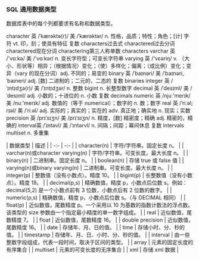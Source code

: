 ### SQL 通用数据类型

数据库表中的每个列都要求有名称和数据类型。

character 英 /ˈkærəktə(r)/  美 /ˈkærəktər/ n. 性格，品质；特性；角色；[计] 字符 vt. 印，刻；使具有特征 复数 characters过去式 charactered过去分词 charactered现在分词 charactering第三人称单数 characters
varchar 英 /'vɑːkə/  美 /'vɑːkər/ n. 变长字符型；可变长字符串
varying 英 /'vɛəriŋ/  v. （大小、形状等）相异；（根据情况）变化；（使）多样化；偏离；（成比例）变化；变异（vary 的现在分词）adj. 不同的；易变的
binary 英 /ˈbaɪnəri/  美 /ˈbaɪnəri,ˈbaɪneri/ adj. [数] 二进制的；二元的，二态的 复数 binaries
integer 英 /ˈɪntɪdʒə(r)/  美 /ˈɪntɪdʒər/ n. 整数
bigint n. 长整型数字
decimal 英 /ˈdesɪml/  美 /ˈdesɪml/ adj. 小数的；十进位的 n. 小数 复数 decimals
numeric 英 /njuː'merɪk/  美 /nuː'merɪk/ adj. 数值的（等于 numerical）；数字的 n. 数；数字
real 英 /ˈriːəl; rɪəl/  美 /ˈriːəl/  adj. 实际的；真实的；实在的 adv. 真正地；确实地 n. 现实；实数
precision 英 /prɪˈsɪʒn/  美 /prɪˈsɪʒn/ n. 精度，[数] 精密度；精确 adj. 精密的，精确的
interval英 /ˈɪntəvl/  美 /ˈɪntərvl/ n. 间隔；间距；幕间休息 复数 intervals
multiset n. 多重集

| 数据类型 | 描述 |
| -:- | -:- |
| character(n) | 字符/字符串。固定长度 n。 |
| varchar(n)或character varying(n) | 字符/字符串。可变长度。最大长度 n。 |
| binary(n) | 二进制串。固定长度 n。 |
| boolean(n) | 存储 true 或 false 值 |
| varying(n)或binary varying(n) | 二进制串。可变长度。最大长度 n。 |
| integer(p) | 整数值（没有小数点）。精度 10。 |
| bigint(p) | 长整数值（没有小数点）。精度 19。 |
| decimal(p,s) | 精确数值，精度 p，小数点后位数 s。例如：decimal(5,2) 是一个小数点前有 3 位数，小数点后有 2 位数的数字。 |
| numeric(p,s) | 精确数值，精度 p，小数点后位数 s。（与 DECIMAL 相同） |
| float(p) | 近似数值，尾数精度 p。一个采用以 10 为基数的指数计数法的浮点数。该类型的 size 参数由一个指定最小精度的单一数字组成。 |
| real | 近似数值，尾数精度 7。 |
| float | 近似数值，尾数精度 16。 |
| double precision | 近似数值，尾数精度 16。 |
| date | 存储年、月、日的值。 |
| time | 存储小时、分、秒的值。 |
| timestamp | 存储年、月、日、小时、分、秒的值。 |
| interval | 由一些整数字段组成，代表一段时间，取决于区间的类型。 |
| array | 元素的固定长度的有序集合 |
| multiset | 元素的可变长度的无序集合 |
| xml | 存储 xml 数据 |